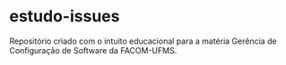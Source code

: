 # estudo-issues
Repositório criado com o intuito educacional para a matéria Gerência de Configuração de Software da FACOM-UFMS.
